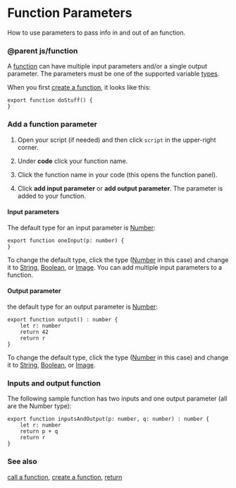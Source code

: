 # Function Parameters

How to use parameters to pass info in and out of an function.

### @parent js/function
 

A [function](/microbit/js/function) can have multiple input parameters and/or a single output parameter.  The parameters must be one of the supported variable [types](/microbit/js/types).

When you first [create a function](/microbit/js/function), it looks like this: 
```
export function doStuff() {
}
```

### Add a function parameter

1. Open your script (if needed) and then click `script` in the upper-right corner.

2. Under **code** click your function name.

3. Click the function name in your code (this opens the function panel).

4. Click **add input parameter** or **add output parameter**. The parameter is added to your function.

#### Input parameters

The default type for an input parameter is [Number](/microbit/reference/types/number):

```
export function oneInput(p: number) {
}
```

To change the default type, click the type ([Number](/microbit/reference/types/number) in this case) and change it to [String](/microbit/reference/types/string), [Boolean](/microbit/reference/types/boolean), or [Image](/microbit/reference/image/image). You can add multiple input parameters to a function.

#### Output parameter

the default type for an output parameter is [Number](/microbit/reference/types/number):

```
export function output() : number {
    let r: number
    return 42
    return r
}
```

To change the default type, click the type ([Number](/microbit/reference/types/number) in this case) and change it to [String](/microbit/reference/types/string), [Boolean](/microbit/reference/types/boolean), or [Image](/microbit/reference/image/image).

### Inputs and output function

The following sample function has two inputs and one output parameter (all are the Number type):

```
export function inputsAndOutput(p: number, q: number) : number {
    let r: number
    return p + q
    return r
}
```

### See also

[call a function](/microbit/js/call), [create a function](/microbit/js/function), [return](/microbit/js/return)

